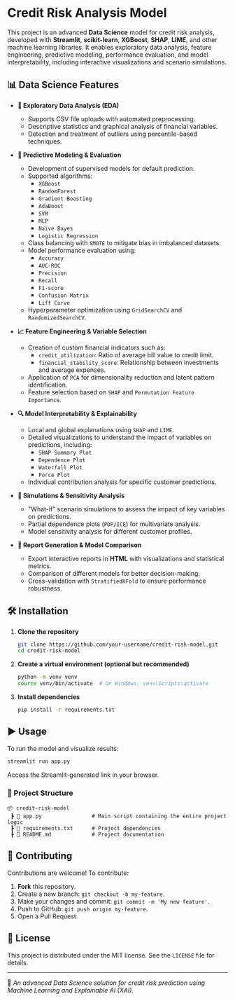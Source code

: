 # Credit Risk Analysis Model

This project is an advanced **Data Science** model for credit risk analysis, developed with **Streamlit**, **scikit-learn**, **XGBoost**, **SHAP**, **LIME**, and other machine learning libraries. It enables exploratory data analysis, feature engineering, predictive modeling, performance evaluation, and model interpretability, including interactive visualizations and scenario simulations.

## 📊 Data Science Features

- **📂 Exploratory Data Analysis (EDA)**
  - Supports CSV file uploads with automated preprocessing.
  - Descriptive statistics and graphical analysis of financial variables.
  - Detection and treatment of outliers using percentile-based techniques.

- **🤖 Predictive Modeling & Evaluation**
  - Development of supervised models for default prediction.
  - Supported algorithms:
    - `XGBoost`
    - `RandomForest`
    - `Gradient Boosting`
    - `AdaBoost`
    - `SVM`
    - `MLP`
    - `Naïve Bayes`
    - `Logistic Regression`
  - Class balancing with `SMOTE` to mitigate bias in imbalanced datasets.
  - Model performance evaluation using:
    - `Accuracy`
    - `AUC-ROC`
    - `Precision`
    - `Recall`
    - `F1-score`
    - `Confusion Matrix`
    - `Lift Curve`
  - Hyperparameter optimization using `GridSearchCV` and `RandomizedSearchCV`.

- **📈 Feature Engineering & Variable Selection**
  - Creation of custom financial indicators such as:
    - `credit_utilization`: Ratio of average bill value to credit limit.
    - `financial_stability_score`: Relationship between investments and average expenses.
  - Application of `PCA` for dimensionality reduction and latent pattern identification.
  - Feature selection based on `SHAP` and `Permutation Feature Importance`.

- **🔍 Model Interpretability & Explainability**
  - Local and global explanations using `SHAP` and `LIME`.
  - Detailed visualizations to understand the impact of variables on predictions, including:
    - `SHAP Summary Plot`
    - `Dependence Plot`
    - `Waterfall Plot`
    - `Force Plot`
  - Individual contribution analysis for specific customer predictions.

- **🔬 Simulations & Sensitivity Analysis**
  - "What-if" scenario simulations to assess the impact of key variables on predictions.
  - Partial dependence plots (`PDP/ICE`) for multivariate analysis.
  - Model sensitivity analysis for different customer profiles.

- **📑 Report Generation & Model Comparison**
  - Export interactive reports in **HTML** with visualizations and statistical metrics.
  - Comparison of different models for better decision-making.
  - Cross-validation with `StratifiedKFold` to ensure performance robustness.

## 🛠️ Installation

1. **Clone the repository**
   ```sh
   git clone https://github.com/your-username/credit-risk-model.git
   cd credit-risk-model
   ```
2. **Create a virtual environment (optional but recommended)**
   ```sh
   python -m venv venv
   source venv/bin/activate  # On Windows: venv\Scripts\activate
   ```
3. **Install dependencies**
   ```sh
   pip install -r requirements.txt
   ```

## ▶️ Usage

To run the model and visualize results:
```sh
streamlit run app.py
```
Access the Streamlit-generated link in your browser.

### 📂 Project Structure
```
📦 credit-risk-model
 ┣ 📜 app.py                # Main script containing the entire project logic
 ┣ 📜 requirements.txt      # Project dependencies
 ┣ 📜 README.md             # Project documentation
```

## 🤝 Contributing

Contributions are welcome! To contribute:
1. **Fork** this repository.
2. Create a new branch: `git checkout -b my-feature`.
3. Make your changes and commit: `git commit -m 'My new feature'`.
4. Push to GitHub: `git push origin my-feature`.
5. Open a Pull Request.

## 📜 License

This project is distributed under the MIT license. See the `LICENSE` file for details.

---

📌 *An advanced Data Science solution for credit risk prediction using Machine Learning and Explainable AI (XAI).*
